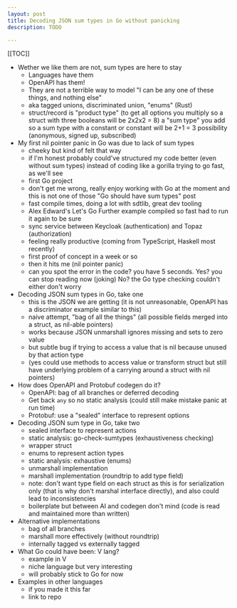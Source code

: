 ```yaml
---
layout: post
title: Decoding JSON sum types in Go without panicking
description: TODO

---
```


[[TOC]]

- Wether we like them are not, sum types are here to stay
  - Languages have them
  - OpenAPI has them!
  - They are not a terrible way to model "I can be any one of these things, and nothing else"
  - aka tagged unions, discriminated union, "enums" (Rust)
  - struct/record is "product type" (to get all options you multiply so a struct with three booleans will be 2x2x2 = 8) a "sum type" you add so a sum type with a constant or constant will be 2+1 = 3 possibility (anonymous, signed up, subscribed)
- My first nil pointer panic in Go was due to lack of sum types
  - cheeky but kind of felt that way
  - if I'm honest probably could've structured my code better (even without sum types) instead of coding like a gorilla trying to go fast, as we'll see
  - first Go project
  - don't get me wrong, really enjoy working with Go at the moment and this is not one of those "Go should have sum types" post
  - fast compile times, doing a lot with sdtlib, great dev tooling
  - Alex Edward's Let's Go Further example compiled so fast had to run it again to be sure
  - sync service between Keycloak (authentication) and Topaz (authorization)
  - feeling really productive (coming from TypeScript, Haskell most recently)
  - first proof of concept in a week or so
  - then it hits me (nil pointer panic)
  - can you spot the error in the code? you have 5 seconds. Yes? you can stop reading now (joking) No? the Go type checking couldn't either don't worry
- Decoding JSON sum types in Go, take one
  - this is the JSON we are getting (it is not unreasonable, OpenAPI has a discriminator example similar to this)
  - naive attempt, "bag of all the things" (all possible fields merged into a struct, as nil-able pointers)
  - works because JSON unmarshall ignores missing and sets to zero value
  - but subtle bug if trying to access a value that is nil because unused by that action type
  - (yes could use methods to access value or transform struct but still have underlying problem of a carrying around a struct with nil pointers)
- How does OpenAPI and Protobuf codegen do it?
  - OpenAPI: bag of all branches or deferred decoding
  - Get back `any` so no static analysis (could still make mistake panic at run time)
  - Protobuf: use a "sealed" interface to represent options
- Decoding JSON sum type in Go, take two
  - sealed interface to represent actions
  - static analysis: go-check-sumtypes (exhaustiveness checking)
  - wrapper struct
  - enums to represent action types
  - static analysis: exhaustive (enums)
  - unmarshall implementation
  - marshall implementation (roundtrip to add type field)
  - note: don't want type field on each struct as this is for serialization only (that is why don't marshal interface directly), and also could lead to inconsistencies
  - boilerplate but between AI and codegen don't mind (code is read and maintained more than written)
- Alternative implementations
  - bag of all branches
  - marshall more effectively (without roundtrip)
  - internally tagged vs externally tagged
- What Go could have been: V lang?
  - example in V
  - niche language but very interesting
  - will probably stick to Go for now
- Examples in other languages
  - if you made it this far
  - link to repo
